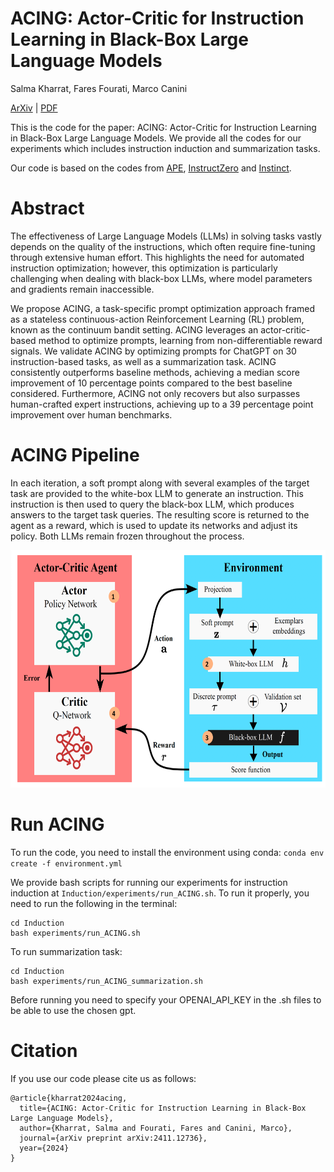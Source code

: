 # ACING: Actor-Critic for Instruction Learning in Black-Box Large Language Models
Salma Kharrat, Fares Fourati, Marco Canini

[ArXiv](https://arxiv.org/abs/2411.12736) | [PDF](https://arxiv.org/pdf/2411.12736)

This is the code for the paper: ACING: Actor-Critic for Instruction Learning
in Black-Box Large Language Models. We provide all the codes for our experiments which includes instruction induction and summarization tasks. 

Our code is based on the codes from [APE](https://github.com/keirp/automatic_prompt_engineer), [InstructZero](https://github.com/Lichang-Chen/InstructZero) and [Instinct](https://github.com/xqlin98/INSTINCT).


# Abstract
The effectiveness of Large Language Models (LLMs) in solving tasks vastly depends on the quality of the instructions, which often require fine-tuning through extensive human effort.
This highlights the need for automated instruction optimization; however, this optimization is particularly challenging when dealing with black-box LLMs, where model parameters and gradients remain inaccessible.

We propose ACING, a task-specific prompt optimization approach framed as a stateless continuous-action Reinforcement Learning (RL) problem, known as the continuum bandit setting.
ACING leverages an actor-critic-based method to optimize prompts, learning from non-differentiable reward signals. We validate ACING by optimizing prompts for ChatGPT on 30 instruction-based tasks, as well as a summarization task. ACING consistently outperforms baseline methods, achieving a median score improvement of 10 percentage points compared to the best baseline considered. Furthermore, ACING not only recovers but also surpasses human-crafted expert instructions, achieving up to a 39 percentage point improvement over human benchmarks.

# ACING Pipeline
In each iteration, a soft prompt along with several examples of the target task are provided to the white-box LLM to generate an instruction. This instruction is then used to query the black-box LLM, which produces answers to the target task queries. The resulting score is returned to the agent as a reward, which is used to update its networks and adjust its policy. Both LLMs remain frozen throughout the process.

<div align="center">
<img src="ACING_pipeline.png" width="600" height="380" />
</div>


# Run ACING
To run the code, you need to install the environment using conda:
`conda env create -f environment.yml`

We provide bash scripts for running our experiments for instruction induction at `Induction/experiments/run_ACING.sh`. To run it properly, you need to run the following in the terminal:
```
cd Induction
bash experiments/run_ACING.sh
```

To run summarization task: 
```
cd Induction
bash experiments/run_ACING_summarization.sh
```

Before running you need to specify your OPENAI_API_KEY in the .sh files to be able to use the chosen gpt. 

# Citation
If you use our code please cite us as follows:
```
@article{kharrat2024acing,
  title={ACING: Actor-Critic for Instruction Learning in Black-Box Large Language Models},
  author={Kharrat, Salma and Fourati, Fares and Canini, Marco},
  journal={arXiv preprint arXiv:2411.12736},
  year={2024}
}
```